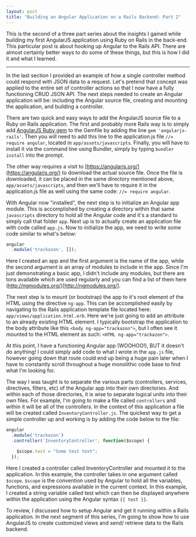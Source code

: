 ```yaml
---
layout: post
title: "Building an Angular Application on a Rails Backend: Part 2"
---
```


This is the second of a three part series about the insights I gained while building my first AngularJS application using Ruby on Rails in the back-end. This particular post is about hooking up Angular to the Rails API. There are almost certainly better ways to do some of these things, but this is how I did it and what I learned.

<hr>

In the last section I provided an example of how a single controller method could respond with JSON data to a request.  Let's pretend that concept was applied to the entire set of controller actions so that I now have a fully functioning CRUD JSON API.  The next steps needed to create an Angular application will be: including the Angular source file, creating and mounting the application, and building a controller.

There are two quick and easy ways to add the AngularJS source file to a Ruby on Rails application.  The first and probably more Rails way is to simply add [AngularJS Ruby gem](https://github.com/hiravgandhi/angularjs-rails) to the Gemfile by adding the line `gem 'angularjs-rails'`. Then you will need to add this line to the application.js file `//= require angular`, located in `app/assets/javascripts`.  Finally, you will have to install it via the command line using Bundler, simply by typing `bundler install` into the prompt.  

The other way requires a visit to [https://angularjs.org/](https://angularjs.org/) to download the actual source file.  Once the file is downloaded, it can be placed in the same directory mentioned above, `app/assets/javascripts`, and then we'll have to require it in the application.js file as well using the same code: `//= require angular`.

With Angular now "installed", the next step is to initialize an Angular app module.  This is accomplished by creating a directory within that same `javascripts` directory to hold all the Angular code and it's a standard to simply call that folder `app`.  Next up is to actually create an application file with code called `app.js`.  Now to initialize the app, we need to write some code similar to what's below:

```javascript
angular
  .module('trackazon', []);
```
Here I created an app and the first argument is the name of the app, while the second argument is an array of modules to include in the app.  Since I'm just demonstrating a basic app, I didn't include any modules, but there are tons available which are used regularly and you can find a list of them here (http://ngmodules.org/)[http://ngmodules.org/].

The next step is to mount (or bootstrap) the app to it's root element of the HTML using the directive `ng-app`.  This can be accomplished easily by navigating to the Rails application template file located here: `app/views/application.html.erb`.  Here we're just going to add an attribute to an already existing HTML element.  I typically bootstrap the application to the body attribute like this `<body ng-app="trackazon">`, but I often see it mounted to the HTML element as such: `<HTML ng-app="trackazon">`.

At this point, I have a functioning Angular app (WOOHOO!), BUT it doesn't do anything!  I could simply add code to what I wrote in the `app.js` file, however going down that route could end up being a huge pain later when I have to constantly scroll throughout a huge monolithic code base to find what I'm looking for.

The way I was taught is to separate the various parts (controllers, services, directives, filters, etc) of the Angular app into their own directories.  And within each of those directories, it is wise to separate logical units into their own files.  For example, I'm going to make a file called `controllers` and within it will be all of the controllers. In the context of this application a file will be created called `InventoryController.js`.  The quickest way to get a simple controller up and working is by adding the code below to the file:

```javascript
angular
  .module('trackazon')
  .controller('InventoryController', function($scope) {

    $scope.test = "Some test text";
  });

```
Here I created a controller called InventoryController and mounted it to the application.  In this example, the controller takes in one argument called `$scope`. `$scope` is the convention used by Angular to hold all the variables, functions, and expressions available in the current context.  In this example, I created a string variable called test which can then be displayed anywhere within the application using the Angular syntax `{{ test }}`.

To review, I discussed how to setup Angular and get it running within a Rails application. In the next segment of this series, I'm going to show how to use AngularJS to create customized views and send/ retrieve data to the Rails backend.
